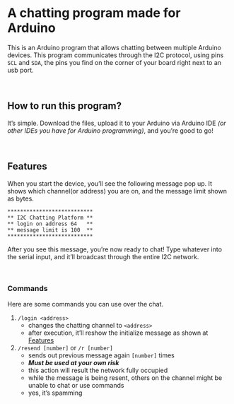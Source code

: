 # A chatting program made for Arduino

  This is an Arduino program that allows chatting between multiple Arduino devices. This program communicates through the I2C protocol, using pins `SCL` and `SDA`, the pins you find on the corner of your board right next to an usb port.

&nbsp;

## How to run this program?

  It’s simple. Download the files, upload it to your Arduino via Arduino IDE *(or other IDEs you have for Arduino programming)*, and you’re good to go!

&nbsp;

## Features

  When you start the device, you’ll see the following message pop up. It shows which channel(or address) you are on, and the message limit shown as bytes.
```
***************************
** I2C Chatting Platform **
** login on address 64   **
** message limit is 100  **
***************************
```
  After you see this message, you’re now ready to chat! Type whatever into the serial input, and it’ll broadcast through the entire I2C network.

&nbsp;

### Commands
  Here are some commands you can use over the chat.

  1. `/login <address>`
     * changes the chatting channel to `<address>`
     * after execution, it’ll reshow the initialize message as shown at [Features](#features)
  2. `/resend [number]` or `/r [number]`
	 * sends out previous message again `[number]` times
     * ***Must be used at your own risk***
     * this action will result the network fully occupied
     * while the message is being resent, others on the channel might be unable to chat or use commands
     * yes, it’s spamming